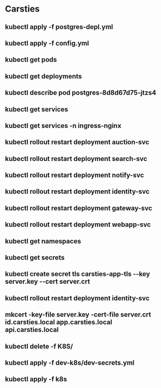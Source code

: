 # Carsties
## kubectl apply -f postgres-depl.yml
## kubectl apply -f config.yml
## kubectl get pods 
## kubectl get deployments 
## kubectl describe pod postgres-8d8d67d75-jtzs4
## kubectl get services
## kubectl get services -n ingress-nginx
## kubectl rollout restart deployment auction-svc
## kubectl rollout restart deployment search-svc
## kubectl rollout restart deployment notify-svc
## kubectl rollout restart deployment identity-svc
## kubectl rollout restart deployment gateway-svc
## kubectl rollout restart deployment webapp-svc
## kubectl get namespaces
## kubectl get secrets
## kubectl create secret tls carsties-app-tls --key server.key --cert server.crt


## kubectl rollout restart deployment identity-svc
## mkcert -key-file server.key -cert-file server.crt id.carsties.local app.carsties.local api.carsties.local

## kubectl delete -f K8S/
## kubectl apply -f dev-k8s/dev-secrets.yml
## kubectl apply -f k8s